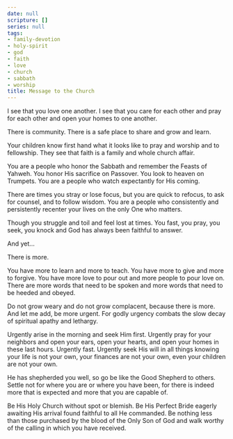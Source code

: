 ```yaml
---
date: null
scripture: []
series: null
tags:
- family-devotion
- holy-spirit
- god
- faith
- love
- church
- sabbath
- worship
title: Message to the Church
---
```



I see that you love one another. I see that you care for each other and pray for each other and open your homes to one another. 

There is community. There is a safe place to share and grow and learn. 

Your children know first hand what it looks like to pray and worship and to fellowship. They see that faith is a family and whole church affair. 

You are a people who honor the Sabbath and remember the Feasts of Yahweh. You honor His sacrifice on Passover. You look to heaven on Trumpets. You are a people who watch expectantly for His coming. 

There are times you stray or lose focus, but you are quick to refocus, to ask for counsel, and to follow wisdom. You are a people who consistently and persistently recenter your lives on the only One who matters. 

Though you struggle and toil and feel lost at times. You fast, you pray, you seek, you knock and God has always been faithful to answer. 

And yet…

There is more. 

You have more to learn and more to teach. You have more to give and more to forgive. You have more love to pour out and more people to pour love on. There are more words that need to be spoken and more words that need to be heeded and obeyed. 

Do not grow weary and do not grow complacent, because there is more. And let me add, be more urgent. For godly urgency combats the slow decay of spiritual apathy and lethargy. 

Urgently arise in the morning and seek Him first. Urgently pray for your neighbors and open your ears, open your hearts, and open your homes in these last hours. Urgently fast. Urgently seek His will in all things knowing your life is not your own, your finances are not your own, even your children are not your own. 

He has shepherded you well, so go be like the Good Shepherd to others. Settle not for where you are or where you have been, for there is indeed more that is expected and more that you are capable of. 

Be His Holy Church without spot or blemish. Be His Perfect Bride eagerly awaiting His arrival found faithful to all He commanded. Be nothing less than those purchased by the blood of the Only Son of God and walk worthy of the calling in which you have received. 